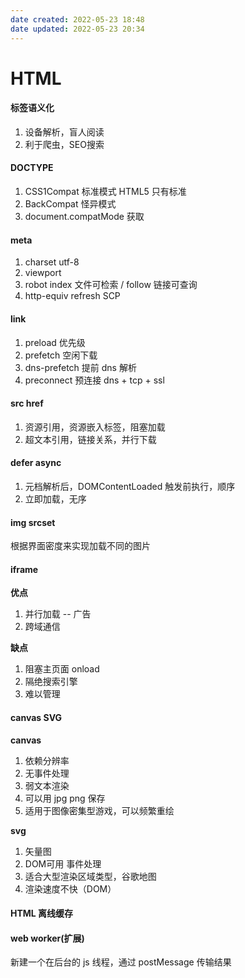 ```yaml
---
date created: 2022-05-23 18:48
date updated: 2022-05-23 20:34
---
```


# HTML

#### 标签语义化

1. 设备解析，盲人阅读
2. 利于爬虫，SEO搜索

#### DOCTYPE

1. CSS1Compat 标准模式 HTML5 只有标准
2. BackCompat 怪异模式
3. document.compatMode 获取

#### meta

1. charset utf-8
2. viewport
3. robot index 文件可检索 / follow 链接可查询
4. http-equiv refresh SCP

#### link

1. preload 优先级
2. prefetch 空闲下载
3. dns-prefetch 提前 dns 解析
4. preconnect 预连接 dns + tcp + ssl

#### src href

1. 资源引用，资源嵌入标签，阻塞加载
2. 超文本引用，链接关系，并行下载

#### defer async

1. 元档解析后，DOMContentLoaded 触发前执行，顺序
2. 立即加载，无序

#### img srcset

根据界面密度来实现加载不同的图片

#### iframe

**优点**

1. 并行加载 -- 广告
2. 跨域通信

**缺点**

1. 阻塞主页面 onload
2. 隔绝搜索引擎
3. 难以管理

#### canvas SVG

**canvas**

1. 依赖分辨率
2. 无事件处理
3. 弱文本渲染
4. 可以用 jpg png 保存
5. 适用于图像密集型游戏，可以频繁重绘

**svg**

1. 矢量图
2. DOM可用  事件处理
3. 适合大型渲染区域类型，谷歌地图
4. 渲染速度不快（DOM）

#### HTML 离线缓存

#### web worker(扩展)

新建一个在后台的 js 线程，通过 postMessage 传输结果
